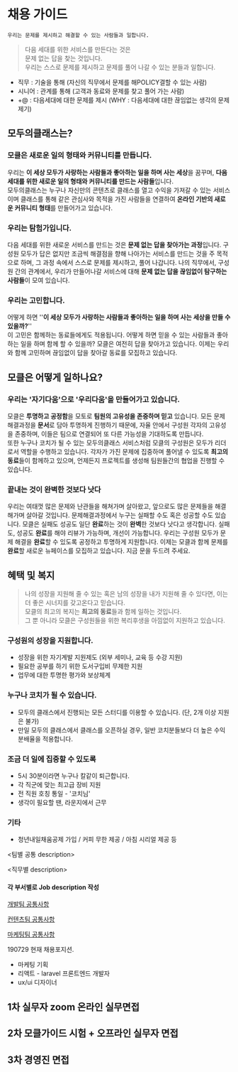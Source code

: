 # 채용 가이드

`우리는 문제를 제시하고 해결할 수 있는 사람들과 일합니다.` 

> 다음 세대를 위한 서비스를 만든다는 것은  
> 문제 없는 답을 찾는 것입니다.    
> 우리는 스스로 문제를 제시하고 문제를 풀어 나갈 수 있는 분들과 일합니다.

- 직무 : 기술을 통해 (자신의 직무에서 문제를 해POLICY결할 수 있는 사람)
- 시니어 : 관계를 통해 (고객과 동료와 문제를 찾고 풀어 가는 사람)  
- +@ : 다음세대에 대한 문제를 제시 (WHY : 다음세대에 대한 끊임없는 생각의 문제 제기)



## 모두의클래스는? 

### 모클은 새로운 일의 형태와 커뮤니티를 만듭니다.

우리는 **이 세상 모두가 사랑하는 사람들과 좋아하는 일을 하며 사는 세상**을 꿈꾸며, **다음 세대를 위한 새로운 일의 형태와 커뮤니티를 만드는 사람들**입니다.  
모두의클래스는 누구나 자신만의 콘텐츠로 클래스를 열고 수익을 가져갈 수 있는 서비스이며 클래스를 통해 같은 관심사와 목적을 가진 사람들을 연결하여 **온라인 기반의 새로운 커뮤니티 형태**를 만들어가고 있습니다.  

### 우리는 탐험가입니다.  

다음 세대를 위한 새로운 서비스를 만드는 것은 **문제 없는 답을 찾아가는 과정**입니다. 구성원 모두가 답은 없지만 조금씩 해결점을 향해 나아가는 서비스를 만드는 것을 주 목적으로 하며, 그 과정 속에서 스스로 문제를 제시하고, 풀어 나갑니다. 나의 직무에서, 구성원 간의 관계에서, 우리가 만들어나갈 서비스에 대해 **문제 없는 답을 끊임없이 탐구하는 사람들**이 모여 있습니다.  

### 우리는 고민합니다.

어떻게 하면 ''**이 세상 모두가 사랑하는 사람들과 좋아하는 일을 하며 사는 세상을 만들 수 있을까?**''  
이 고민은 함께하는 동료들에게도 적용됩니다. 어떻게 하면 믿을 수 있는 사람들과 좋아하는 일을 하며 함께 할 수 있을까? 모클은 여전히 답을 찾아가고 있습니다. 이제는 우리와 함께 고민하며 끊임없이 답을 찾아갈 동료를 모집하고 있습니다.  


## 모클은 어떻게 일하나요?  

### 우리는 '자기다움'으로 '우리다움'을 만들어가고 있습니다.

모클은 **투명하고 공정함**을 모토로 **팀원의 고유성을 존중하며 믿고** 있습니다. 모든 문제해결과정을 **문서**로 담아 투명하게 진행하기 때문에, 자율 안에서 구성원 각자의 고유성을 존중하며, 이들은 팀으로 연결되어 또 다른 가능성을 기대하도록 만듭니다.  
또한 누구나 코치가 될 수 있는 모두의클래스 서비스처럼 모클의 구성원은 모두가 리더로서 역할을 수행하고 있습니다. 각자가 가진 문제에 집중하며 풀어낼 수 있도록 **최고의 동료**들이 함께하고 있으며, 언제든지 프로젝트를 생성해 팀원들간의 협업을 진행할 수 있습니다.  

### 끝내는 것이 완벽한 것보다 낫다  
  
우리는 여태껏 많은 문제와 난관들을 해쳐가며 살아왔고, 앞으로도 많은 문제들을 해결해가며 살아갈 것입니다. 문제해결과정에서 누구는 실패할 수도 혹은 성공할 수도 있습니다. 모클은 실패도 성공도 일단 **완료**하는 것이 **완벽**한 것보다 낫다고 생각합니다. 실패도, 성공도 **완료**를 해야 리뷰가 가능하며, 개선이 가능합니다. 
우리는 구성원 모두가 문제 해결을 **완료**할 수 있도록 공정하고 투명하게 지원합니다. 이제는 모클과 함께 문제를 **완료**할 새로운 뉴페이스를 모집하고 있습니다. 지금 문을 두드려 주세요.


## 혜택 및 복지
> 나의 성장을 지원해 줄 수 있는 혹은 남의 성장을 내가 지원해 줄 수 있다면, 이는 더 좋은 시너지를 갖고온다고 믿습니다.  
> 모클의 최고의 복지는 **최고의 동료**들과 함께 일하는 것입니다.  
> 그 뿐 아니라 모클은 구성원들을 위한 복리후생을 아낌없이 지원하고 있습니다.

### 구성원의 성장을 지원합니다.

- 성장을 위한 자기계발 지원제도 (외부 세미나, 교육 등 수강 지원)
- 필요한 공부를 하기 위한 도서구입비 무제한 지원  
- 업무에 대한 투명한 평가와 보상체계


### 누구나 코치가 될 수 있습니다.

- 모두의 클래스에서 진행되는 모든 스터디를 이용할 수 있습니다. (단, 2개 이상 지원은 불가)
- 만일 모두의 클래스에서 클래스를 오픈하실 경우, 일반 코치분들보다 더 높은 수익 분배율을 적용합니다.


### 조금 더 일에 집중할 수 있도록

- 5시 30분이라면 누구나 칼같이 퇴근합니다.
- 각 직군에 맞는 최고급 장비 지원
- 전 직원 호칭 통일 - '코치님'  
- 생각이 필요할 땐, 라운지에서 근무


### 기타

- 청년내일채움공제 가입 / 커피 무한 제공 / 아침 시리얼 제공 등





<팀별 공통 description>

<직무별 description>





#### 각 부서별로  Job description 작성

[개발팀 공통사항]()

[컨텐츠팀 공통사항]()

[마케팅팀 공통사항]()



190729 현재 채용포지션. 

- 마케팅 기획
- 리액트 - laravel 프론트엔드 개발자
-  ux/ui 디자이너



## 1차 실무자  zoom 온라인 실무면접





## 2차 모클가이드 시험 + 오프라인 실무자 면접





## 3차 경영진 면접



